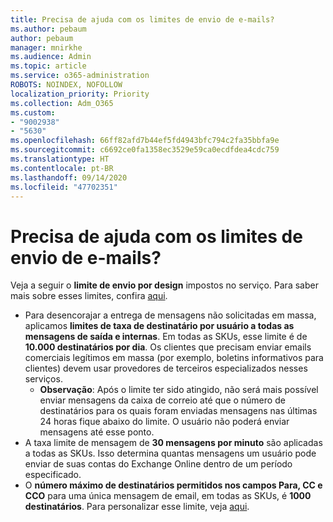 ```yaml
---
title: Precisa de ajuda com os limites de envio de e-mails?
ms.author: pebaum
author: pebaum
manager: mnirkhe
ms.audience: Admin
ms.topic: article
ms.service: o365-administration
ROBOTS: NOINDEX, NOFOLLOW
localization_priority: Priority
ms.collection: Adm_O365
ms.custom:
- "9002938"
- "5630"
ms.openlocfilehash: 66ff82afd7b44ef5fd4943bfc794c2fa35bbfa9e
ms.sourcegitcommit: c6692ce0fa1358ec3529e59ca0ecdfdea4cdc759
ms.translationtype: HT
ms.contentlocale: pt-BR
ms.lasthandoff: 09/14/2020
ms.locfileid: "47702351"
---
```

# <a name="need-help-with-email-sending-limits"></a>Precisa de ajuda com os limites de envio de e-mails?

Veja a seguir o **limite de envio por design** impostos no serviço. Para saber mais sobre esses limites, confira [aqui](https://docs.microsoft.com/office365/servicedescriptions/exchange-online-service-description/exchange-online-limits#receiving-and-sending-limits).

- Para desencorajar a entrega de mensagens não solicitadas em massa, aplicamos **limites de taxa de destinatário por usuário a todas as mensagens de saída e internas**. Em todas as SKUs, esse limite é de **10.000 destinatários por dia**.  Os clientes que precisam enviar emails comerciais legítimos em massa (por exemplo, boletins informativos para clientes) devem usar provedores de terceiros especializados nesses serviços.
    - **Observação**: Após o limite ter sido atingido, não será mais possível enviar mensagens da caixa de correio até que o número de destinatários para os quais foram enviadas mensagens nas últimas 24 horas fique abaixo do limite. O usuário não poderá enviar mensagens até esse ponto.
- A taxa limite de mensagem de **30 mensagens por minuto** são aplicadas a todas as SKUs. Isso determina quantas mensagens um usuário pode enviar de suas contas do Exchange Online dentro de um período especificado.
- O **número máximo de destinatários permitidos nos campos Para, CC e CCO** para uma única mensagem de email, em todas as SKUs, é **1000 destinatários**. Para personalizar esse limite, veja [aqui](https://techcommunity.microsoft.com/t5/exchange-team-blog/customizable-recipient-limits-in-office-365/ba-p/1183228).
